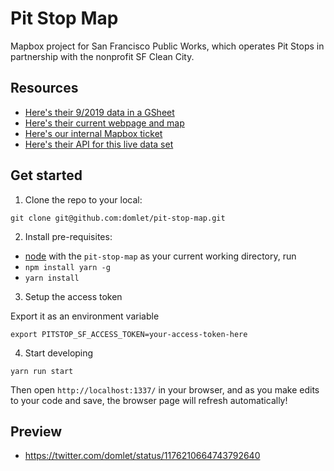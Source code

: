 # Pit Stop Map
Mapbox project for San Francisco Public Works, which operates Pit Stops in partnership with the nonprofit SF Clean City.

## Resources
* [Here's their 9/2019 data in a GSheet](https://docs.google.com/spreadsheets/d/1JCVRk_QrMEd8EsUJdAX4_P4I-Xhc-eCmUTknb0Z_VYY/edit#gid=0)
* [Here's their current webpage and map](https://sfpublicworks.wixsite.com/pitstop)
* [Here's our internal Mapbox ticket](https://github.com/mapbox/community-projects/issues/394)
* [Here's their API for this live data set](https://data.sfgov.org/Health-and-Social-Services/Pit-Stop-Locations/2gny-9qcr
)

## Get started

1. Clone the repo to your local:

```
git clone git@github.com:domlet/pit-stop-map.git
```
2. Install pre-requisites:

- [node](https://nodejs.org/en/download/)
with the `pit-stop-map` as your current working directory, run
- `npm install yarn -g`
- `yarn install`

3. Setup the access token

Export it as an environment variable
```
export PITSTOP_SF_ACCESS_TOKEN=your-access-token-here
```

4. Start developing
```
yarn run start
```
Then open `http://localhost:1337/` in your browser, and as you make edits to your code and save, the browser page will refresh automatically!

## Preview
* https://twitter.com/domlet/status/1176210664743792640
